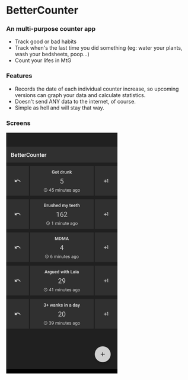 # BetterCounter

### An multi-purpose counter app

- Track good or bad habits
- Track when's the last time you did something (eg: water your plants, wash your bedsheets, poop...)
- Count your lifes in MtG

### Features

- Records the date of each individual counter increase, so upcoming versions can graph your data and calculate statistics.
- Doesn't send ANY data to the internet, of course.
- Simple as hell and will stay that way.

### Screens

<img src="screenshot.png" width="300">
